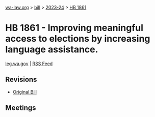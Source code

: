 [wa-law.org](/) > [bill](/bill/) > [2023-24](/bill/2023-24/) > [HB 1861](/bill/2023-24/hb/1861/)

# HB 1861 - Improving meaningful access to elections by increasing language assistance.
[leg.wa.gov](https://app.leg.wa.gov/billsummary?BillNumber=1861&Year=2023&Initiative=false) | [RSS Feed](./rss.xml)

## Revisions
* [Original Bill](1/)

## Meetings